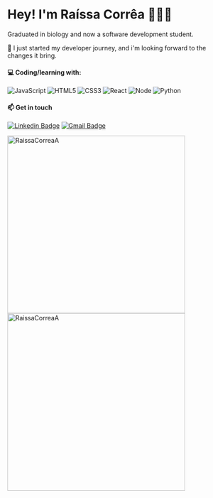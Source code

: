 

# Hey! I'm Raíssa Corrêa 👩🏻‍💻

Graduated in biology and now a software development student.

🐛 I just started my developer journey, and i'm looking forward to the changes it bring.

#### 💻 Coding/learning with:
![JavaScript](https://img.shields.io/badge/-JavaScript-%23F7DF1C?style=flat-square&logo=javascript&logoColor=000000&labelColor=%23F7DF1C&color=%23FFCE5A)
![HTML5](https://img.shields.io/badge/-HTML5-%23E44D27?style=flat-square&logo=html5&logoColor=ffffff)
![CSS3](https://img.shields.io/badge/-CSS3-%231572B6?style=flat-square&logo=css3)
![React](https://img.shields.io/badge/-React-7159c1?style=flat-square&logo=react&logoColor=ffffff)
![Node](https://img.shields.io/badge/-Node.js-339933?style=flat-square&logo=node.js&logoColor=white)
![Python](https://img.shields.io/badge/Python-14354C?style=flat-square&logo=python&logoColor=white)


#### 📫 Get in touch

[![Linkedin Badge](https://img.shields.io/badge/-LinkedIn-blue?style=flat-square&logo=Linkedin&logoColor=white&link=https://www.linkedin.com/in/raissacorrea25/)](https://www.linkedin.com/in/raissacorrea25/)
[![Gmail Badge](https://img.shields.io/badge/-Gmail-c14438?style=flat-square&logo=Gmail&logoColor=white&link=mailto:raissacorreaa@gmail.com)](mailto:raissacorreaa@gmail.com)



<a href="https://github.com/RaissaCorreaA">
    <img align="center" width=400
        src="https://github-readme-stats.vercel.app/api?username=RaissaCorreaA&show_icons=true&theme=buefy"
        alt="RaissaCorreaA" /></a>
<a href="https://github.com/RaissaCorreaA">
    <img align="center" width=400
        src="https://github-readme-stats.vercel.app/api/top-langs/?username=RaissaCorreaA&layout=compact&theme=buefy"
        alt="RaissaCorreaA" /></a>


